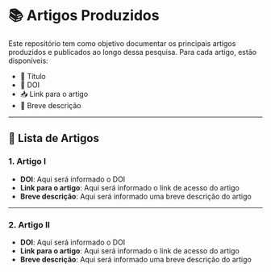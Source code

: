 # 📚 Artigos Produzidos
Este repositório tem como objetivo documentar os principais artigos produzidos e publicados ao longo dessa pesquisa. Para cada artigo, estão disponíveis:

- 📌 Título
- 🔗 DOI
- 📥 Link para o artigo
- 📝 Breve descrição
---
## 📄 Lista de Artigos

### 1. **Artigo I**
- **DOI**: Aqui será informado o DOI
- **Link para o artigo**: Aqui será informado o link de acesso do artigo
- **Breve descrição**: Aqui será informado uma breve descrição do artigo
---

### 2. **Artigo II**
- **DOI**: Aqui será informado o DOI
- **Link para o artigo**: Aqui será informado o link de acesso do artigo
- **Breve descrição**: Aqui será informado uma breve descrição do artigo
